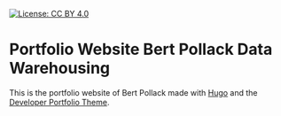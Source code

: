 [![License: CC BY 4.0](https://img.shields.io/badge/License-CC%20BY%204.0-lightgrey.svg)](https://creativecommons.org/licenses/by/4.0/)

# Portfolio Website Bert Pollack Data Warehousing

This is the portfolio website of Bert Pollack made with [Hugo](https://gohugo.io/) and the [Developer Portfolio Theme](https://themes.gohugo.io/themes/hugo-developer-portfolio/).

